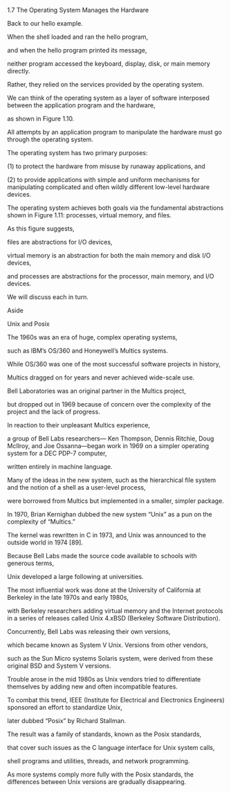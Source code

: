 1.7 The Operating System Manages the Hardware

Back to our hello example. 

When the shell loaded and ran the hello program,

and when the hello program printed its message, 

neither program accessed the keyboard, display, disk, or main memory directly. 

Rather, they relied on the services provided by the operating system. 

We can think of the operating system as a layer of software interposed between the application program and the hardware,

as shown in Figure 1.10. 

All attempts by an application program to manipulate the hardware must go through the operating system.

The operating system has two primary purposes: 

(1) to protect the hardware from misuse by runaway applications, and 

(2) to provide applications with simple and uniform mechanisms for manipulating complicated 
and often wildly different low-level hardware devices. 

The operating system achieves both goals via the fundamental abstractions shown in Figure 1.11: 
processes, virtual memory, and files. 

As this figure suggests, 

files are abstractions for I/O devices, 

virtual memory is an abstraction for both the main memory and disk I/O devices, 

and processes are abstractions for the processor, main memory, and I/O devices. 

We will discuss each in turn.

Aside

Unix and Posix

The 1960s was an era of huge, complex operating systems, 

such as IBM’s OS/360 and Honeywell’s
Multics systems. 

While OS/360 was one of the most successful software projects in history, 

Multics
dragged on for years and never achieved wide-scale use. 

Bell Laboratories was an original partner in the
Multics project, 

but dropped out in 1969 because of concern over the complexity of the project and the
lack of progress. 

In reaction to their unpleasant Multics experience, 

a group of Bell Labs researchers—
Ken Thompson, Dennis Ritchie, Doug McIlroy, and Joe Ossanna—began work in 1969 on a simpler
operating system for a DEC PDP-7 computer, 

written entirely in machine language. 

Many of the ideas
in the new system, such as the hierarchical file system and the notion of a shell as a user-level process,

were borrowed from Multics but implemented in a smaller, simpler package. 

In 1970, Brian Kernighan
dubbed the new system “Unix” as a pun on the complexity of “Multics.” 

The kernel was rewritten in
C in 1973, and Unix was announced to the outside world in 1974 [89].

Because Bell Labs made the source code available to schools with generous terms, 

Unix developed
a large following at universities. 

The most influential work was done at the University of California
at Berkeley in the late 1970s and early 1980s, 

with Berkeley researchers adding virtual memory and
the Internet protocols in a series of releases called Unix 4.xBSD (Berkeley Software Distribution).

Concurrently, Bell Labs was releasing their own versions, 

which became known as System V Unix.
Versions from other vendors, 

such as the Sun Micro systems Solaris system, were derived from these
original BSD and System V versions.

Trouble arose in the mid 1980s as Unix vendors tried to differentiate themselves by adding new
and often incompatible features. 

To combat this trend, IEEE (Institute for Electrical and Electronics
Engineers) sponsored an effort to standardize Unix, 

later dubbed “Posix” by Richard Stallman. 

The
result was a family of standards, known as the Posix standards, 

that cover such issues as the C language
interface for Unix system calls, 

shell programs and utilities, threads, and network programming. 

As
more systems comply more fully with the Posix standards, the differences between Unix versions are
gradually disappearing.